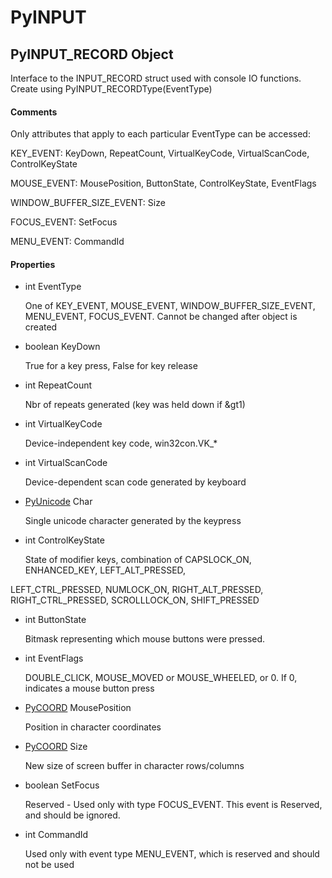 # PyINPUT


## PyINPUT\_RECORD Object

Interface to the INPUT\_RECORD struct used with console IO functions\.  Create using PyINPUT\_RECORDType\(EventType\)

#### Comments

Only attributes that apply to each particular EventType can be accessed:
 

KEY\_EVENT: KeyDown, RepeatCount, VirtualKeyCode, VirtualScanCode, ControlKeyState
 

MOUSE\_EVENT: MousePosition, ButtonState, ControlKeyState, EventFlags
 

WINDOW\_BUFFER\_SIZE\_EVENT: Size
 

FOCUS\_EVENT: SetFocus
 

MENU\_EVENT: CommandId

#### Properties

  - int EventType

    One of KEY\_EVENT, MOUSE\_EVENT, WINDOW\_BUFFER\_SIZE\_EVENT, MENU\_EVENT, FOCUS\_EVENT\. Cannot be changed after object is created

  - boolean KeyDown

    True for a key press, False for key release

  - int RepeatCount

    Nbr of repeats generated \(key was held down if &gt1\)

  - int VirtualKeyCode

    Device-independent key code, win32con\.VK\_\*

  - int VirtualScanCode

    Device-dependent scan code generated by keyboard

  - [PyUnicode](PyUnicode.md) Char

    Single unicode character generated by the keypress

  - int ControlKeyState

    State of modifier keys, combination of CAPSLOCK\_ON, ENHANCED\_KEY, LEFT\_ALT\_PRESSED, 

LEFT\_CTRL\_PRESSED, NUMLOCK\_ON, RIGHT\_ALT\_PRESSED, RIGHT\_CTRL\_PRESSED, SCROLLLOCK\_ON, SHIFT\_PRESSED

  - int ButtonState

    Bitmask representing which mouse buttons were pressed\.

  - int EventFlags

    DOUBLE\_CLICK, MOUSE\_MOVED or MOUSE\_WHEELED, or 0\.  If 0, indicates a mouse button press

  - [PyCOORD](PyCOORD.md) MousePosition

    Position in character coordinates

  - [PyCOORD](PyCOORD.md) Size

    New size of screen buffer in character rows/columns

  - boolean SetFocus

    Reserved - Used only with type FOCUS\_EVENT\.  This event is Reserved, and should be ignored\.

  - int CommandId

    Used only with event type MENU\_EVENT, which is reserved and should not be used